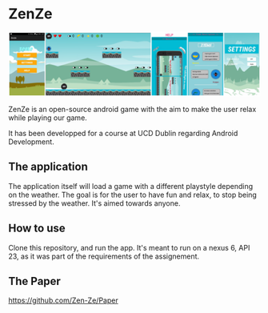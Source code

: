 # ZenZe

![Screenshot](zenzescreenshot.jpg)

ZenZe is an open-source android game with the aim to make the user relax while playing our game. 

It has been developped for a course at UCD Dublin regarding Android Development. 

## The application

The application itself will load a game with a different playstyle depending on the weather. The goal is for the user to have fun and relax, to stop being stressed by the weather. It's aimed towards anyone.

## How to use

Clone this repository, and run the app. It's meant to run on a nexus 6, API 23, as it was part of the requirements of the assignement. 

## The Paper

https://github.com/Zen-Ze/Paper
